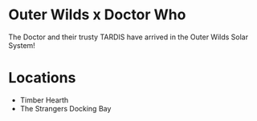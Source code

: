 # Outer Wilds x Doctor Who

The Doctor and their trusty TARDIS have arrived in the Outer Wilds Solar System!

# Locations
- Timber Hearth
- The Strangers Docking Bay
